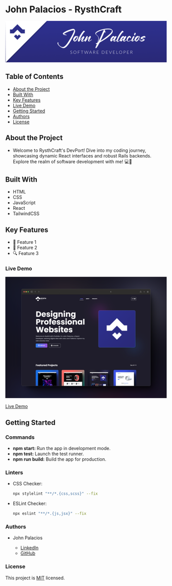 # John Palacios - RysthCraft

<div align="center">
  <img src="./banner.png" alt="logo" height="auto" />
</div>

## Table of Contents

- [About the Project](#about-project)
- [Built With](#built-with)
- [Key Features](#key-features)
- [Live Demo](#live-demo)
- [Getting Started](#getting-started)
- [Authors](#authors)
- [License](#license)

## About the Project

- Welcome to RysthCraft's DevPort! Dive into my coding journey, showcasing dynamic React interfaces and robust Rails backends. Explore the realm of software development with me! 💻🚀

## Built With

- HTML
- CSS
- JavaScript
- React
- TailwindCSS

## Key Features

- 🚀 Feature 1
- 🌟 Feature 2
- 🔍 Feature 3

### Live Demo

<img src="./preview.png" alt="preview" height="auto" />

[Live Demo](https://react-rysthcraft.onrender.com/)

## Getting Started

### Commands

- **npm start:** Run the app in development mode.
- **npm test:** Launch the test runner.
- **npm run build:** Build the app for production.

### Linters

- CSS Checker:

  ```bash
  npx stylelint "**/*.{css,scss}" --fix
  ```

- ESLint Checker:

  ```bash
  npx eslint "**/*.{js,jsx}" --fix
  ```

### Authors

- John Palacios

  - [LinkedIn](https://www.linkedin.com/in/john-rysthcraft/)
  - [GitHub](https://github.com/Rysth)

### License

This project is [MIT](./LICENSE.md) licensed.
